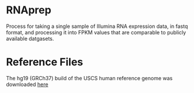 # RNAprep
Process for taking a single sample of Illumina RNA expression data, in fastq format, and processing it into FPKM values that are comparable to publicly available datgasets.

# Reference Files
The hg19 (GRCh37) build of the USCS human reference genome was downloaded [here](http://hgdownload.cse.ucsc.edu/goldenPath/hg19/bigZips/)
